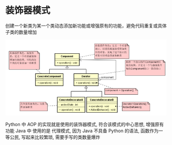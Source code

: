 # 装饰器模式
创建一个新类为某一个类动态添加新功能或增强原有的功能，避免代码重复或具体子类的数量增加

![](https://raw.githubusercontent.com/Kuangcp/ImageRepos/master/Tech/Model/Decorator.png)

Python 中 AOP 的实现就是使用的装饰器模式, 符合该模式的中心思想, 增强原有功能
Java 中 使用的是 代理模式, 因为 Java 不具备 Python 的语法, 函数作为一等公民, 写起来比较繁琐, 需要手写的类数量爆炸
